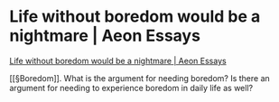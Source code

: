 # Life without boredom would be a nightmare | Aeon Essays
[Life without boredom would be a nightmare | Aeon Essays](https://aeon.co/essays/life-without-boredom-would-be-a-nightmare)

[[§Boredom]]. What is the argument for needing boredom? Is there an argument for needing to experience boredom in daily life as well?

<!-- #Readable -->

<!-- {BearID:A07557A5-844A-4AD1-A51F-6E9AEC61B0B6-37104-00000543D310430E} -->
